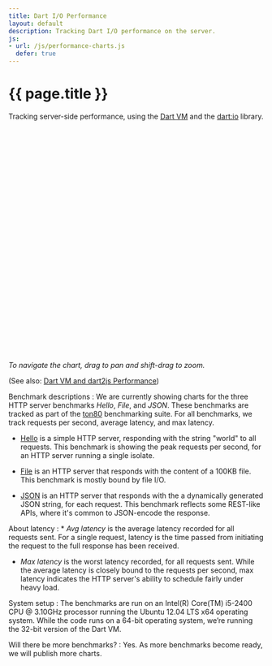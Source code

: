 ```yaml
---
title: Dart I/O Performance
layout: default
description: Tracking Dart I/O performance on the server.
js:
- url: /js/performance-charts.js
  defer: true
---
```


<style>
/* https://code.google.com/p/dart/issues/detail?id=10602 */

#performance-charts > .tab-pane {
  display: block !important;
  height: 0;
  overflow: hidden;
}
#performance-charts > .tab-pane.active {
    height: 440px;
}
</style>

# {{ page.title }}

Tracking server-side performance, using the [Dart VM](/tools/dart-vm/) and the
[dart:io](https://api.dartlang.org/apidocs/channels/stable/dartdoc-viewer/dart-io)
library.

<ul class="nav nav-tabs" id="performance-charts-nav-io">
</ul>

<div class="tab-content" id="performance-charts-io" style='height: 445px'>
</div>

*To navigate the chart, drag to pan and shift-drag to zoom.*

(See also: [Dart VM and dart2js Performance](/performance/))

<section id="performance-faq" markdown="1">

Benchmark descriptions
: We are currently showing charts for the three HTTP server benchmarks
  *Hello*, *File*, and *JSON*. These benchmarks are tracked as part of the
  [ton80](https://github.com/dart-lang/ton80)
  benchmarking suite. For all benchmarks, we track requests per second,
  average latency, and max latency.

  * [Hello](https://github.com/dart-lang/ton80/tree/master/lib/src/Serve/dart/server.dart)
  is a simple HTTP server, responding with the string "world" to all requests.
  This benchmark is showing the peak requests per second, for an HTTP server
  running a single isolate.

  * [File](https://github.com/dart-lang/ton80/tree/master/lib/src/Serve/dart/server.dart)
  is an HTTP server that responds with the content of a 100KB file. This
  benchmark is mostly bound by file I/O.

  * [JSON](https://github.com/dart-lang/ton80/tree/master/lib/src/Serve/dart/server.dart)
  is an HTTP server that responds with the a dynamically generated JSON string,
  for each request. This benchmark reflects some REST-like APIs, where it's
  common to JSON-encode the response.



About latency
: * *Avg latency* is the average latency recorded for all requests sent. For a
  single request, latency is the time passed from initiating the request to the
  full response has been received.

  * *Max latency* is the worst latency recorded, for all requests sent. While
  the average latency is closely bound to the requests per second, max latency
  indicates the HTTP server's ability to schedule fairly under heavy load.


System setup
: The benchmarks are run on an Intel(R) Core(TM) i5-2400 CPU @ 3.10GHz
  processor running the Ubuntu 12.04 LTS x64 operating system.
  While the code runs on a 64-bit operating system, we’re
  running the 32-bit version of the Dart VM.


Will there be more benchmarks?
: Yes. As more benchmarks become ready, we will publish more charts.

</section>

